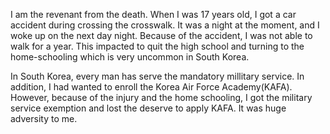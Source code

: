 I am the revenant from the death. When I was 17 years old, I got a car accident during crossing the crosswalk. It was a night at the moment, and I woke up on the next day night. Because of the accident, I was not able to walk for a year. This impacted to quit the high school and turning to the home-schooling which is very uncommon in South Korea.

In South Korea, every man has serve the mandatory millitary service. In addition, I had wanted to enroll the Korea Air Force Academy(KAFA). However, because of the injury and the home schooling, I got the military service exemption and lost the deserve to apply KAFA. It was huge adversity to me. 
